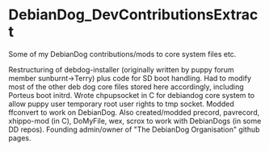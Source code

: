# DebianDog_DevContributionsExtract
Some of my DebianDog contributions/mods to core system files etc.

Restructuring of debdog-installer (originally written by puppy forum member sunburnt->Terry) plus code for SD boot handling. Had to modify most of the other deb dog core files stored here accordingly, including Porteus boot initrd. 
Wrote chpupsocket in C for debiandog core system to allow puppy user temporary root user rights to tmp socket.
Modded ffconvert to work on DebianDog. Also created/modded precord, pavrecord, xhippo-mod (in C), DoMyFile, wex, scrox to work with DebianDogs (in some DD repos).
Founding admin/owner of "The DebianDog Organisation" github pages.
